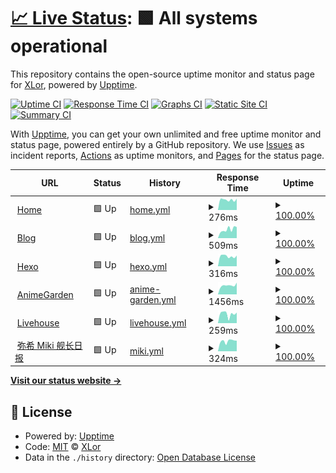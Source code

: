 # [📈 Live Status](https://status.onekuma.cn): <!--live status--> **🟩 All systems operational**

This repository contains the open-source uptime monitor and status page for [XLor](https://onekuma.cn), powered by [Upptime](https://github.com/upptime/upptime).

[![Uptime CI](https://github.com/yjl9903/upptime/workflows/Uptime%20CI/badge.svg)](https://github.com/yjl9903/upptime/actions?query=workflow%3A%22Uptime+CI%22)
[![Response Time CI](https://github.com/yjl9903/upptime/workflows/Response%20Time%20CI/badge.svg)](https://github.com/yjl9903/upptime/actions?query=workflow%3A%22Response+Time+CI%22)
[![Graphs CI](https://github.com/yjl9903/upptime/workflows/Graphs%20CI/badge.svg)](https://github.com/yjl9903/upptime/actions?query=workflow%3A%22Graphs+CI%22)
[![Static Site CI](https://github.com/yjl9903/upptime/workflows/Static%20Site%20CI/badge.svg)](https://github.com/yjl9903/upptime/actions?query=workflow%3A%22Static+Site+CI%22)
[![Summary CI](https://github.com/yjl9903/upptime/workflows/Summary%20CI/badge.svg)](https://github.com/yjl9903/upptime/actions?query=workflow%3A%22Summary+CI%22)

With [Upptime](https://upptime.js.org), you can get your own unlimited and free uptime monitor and status page, powered entirely by a GitHub repository. We use [Issues](https://github.com/yjl9903/upptime/issues) as incident reports, [Actions](https://github.com/yjl9903/upptime/actions) as uptime monitors, and [Pages](https://status.onekuma.cn) for the status page.

<!--start: status pages-->
<!-- This summary is generated by Upptime (https://github.com/upptime/upptime) -->
<!-- Do not edit this manually, your changes will be overwritten -->
<!-- prettier-ignore -->
| URL | Status | History | Response Time | Uptime |
| --- | ------ | ------- | ------------- | ------ |
| <img alt="" src="https://onekuma.cn/favicon.svg" height="13"> [Home](https://onekuma.cn) | 🟩 Up | [home.yml](https://github.com/yjl9903/upptime/commits/HEAD/history/home.yml) | <details><summary><img alt="Response time graph" src="./graphs/home/response-time-week.png" height="20"> 276ms</summary><br><a href="https://status.onekuma.cn/history/home"><img alt="Response time 303" src="https://img.shields.io/endpoint?url=https%3A%2F%2Fraw.githubusercontent.com%2Fyjl9903%2Fupptime%2FHEAD%2Fapi%2Fhome%2Fresponse-time.json"></a><br><a href="https://status.onekuma.cn/history/home"><img alt="24-hour response time 271" src="https://img.shields.io/endpoint?url=https%3A%2F%2Fraw.githubusercontent.com%2Fyjl9903%2Fupptime%2FHEAD%2Fapi%2Fhome%2Fresponse-time-day.json"></a><br><a href="https://status.onekuma.cn/history/home"><img alt="7-day response time 276" src="https://img.shields.io/endpoint?url=https%3A%2F%2Fraw.githubusercontent.com%2Fyjl9903%2Fupptime%2FHEAD%2Fapi%2Fhome%2Fresponse-time-week.json"></a><br><a href="https://status.onekuma.cn/history/home"><img alt="30-day response time 316" src="https://img.shields.io/endpoint?url=https%3A%2F%2Fraw.githubusercontent.com%2Fyjl9903%2Fupptime%2FHEAD%2Fapi%2Fhome%2Fresponse-time-month.json"></a><br><a href="https://status.onekuma.cn/history/home"><img alt="1-year response time 303" src="https://img.shields.io/endpoint?url=https%3A%2F%2Fraw.githubusercontent.com%2Fyjl9903%2Fupptime%2FHEAD%2Fapi%2Fhome%2Fresponse-time-year.json"></a></details> | <details><summary><a href="https://status.onekuma.cn/history/home">100.00%</a></summary><a href="https://status.onekuma.cn/history/home"><img alt="All-time uptime 100.00%" src="https://img.shields.io/endpoint?url=https%3A%2F%2Fraw.githubusercontent.com%2Fyjl9903%2Fupptime%2FHEAD%2Fapi%2Fhome%2Fuptime.json"></a><br><a href="https://status.onekuma.cn/history/home"><img alt="24-hour uptime 100.00%" src="https://img.shields.io/endpoint?url=https%3A%2F%2Fraw.githubusercontent.com%2Fyjl9903%2Fupptime%2FHEAD%2Fapi%2Fhome%2Fuptime-day.json"></a><br><a href="https://status.onekuma.cn/history/home"><img alt="7-day uptime 100.00%" src="https://img.shields.io/endpoint?url=https%3A%2F%2Fraw.githubusercontent.com%2Fyjl9903%2Fupptime%2FHEAD%2Fapi%2Fhome%2Fuptime-week.json"></a><br><a href="https://status.onekuma.cn/history/home"><img alt="30-day uptime 100.00%" src="https://img.shields.io/endpoint?url=https%3A%2F%2Fraw.githubusercontent.com%2Fyjl9903%2Fupptime%2FHEAD%2Fapi%2Fhome%2Fuptime-month.json"></a><br><a href="https://status.onekuma.cn/history/home"><img alt="1-year uptime 100.00%" src="https://img.shields.io/endpoint?url=https%3A%2F%2Fraw.githubusercontent.com%2Fyjl9903%2Fupptime%2FHEAD%2Fapi%2Fhome%2Fuptime-year.json"></a></details>
| <img alt="" src="https://icons.duckduckgo.com/ip3/blog.onekuma.cn.ico" height="13"> [Blog](https://blog.onekuma.cn) | 🟩 Up | [blog.yml](https://github.com/yjl9903/upptime/commits/HEAD/history/blog.yml) | <details><summary><img alt="Response time graph" src="./graphs/blog/response-time-week.png" height="20"> 509ms</summary><br><a href="https://status.onekuma.cn/history/blog"><img alt="Response time 612" src="https://img.shields.io/endpoint?url=https%3A%2F%2Fraw.githubusercontent.com%2Fyjl9903%2Fupptime%2FHEAD%2Fapi%2Fblog%2Fresponse-time.json"></a><br><a href="https://status.onekuma.cn/history/blog"><img alt="24-hour response time 523" src="https://img.shields.io/endpoint?url=https%3A%2F%2Fraw.githubusercontent.com%2Fyjl9903%2Fupptime%2FHEAD%2Fapi%2Fblog%2Fresponse-time-day.json"></a><br><a href="https://status.onekuma.cn/history/blog"><img alt="7-day response time 509" src="https://img.shields.io/endpoint?url=https%3A%2F%2Fraw.githubusercontent.com%2Fyjl9903%2Fupptime%2FHEAD%2Fapi%2Fblog%2Fresponse-time-week.json"></a><br><a href="https://status.onekuma.cn/history/blog"><img alt="30-day response time 580" src="https://img.shields.io/endpoint?url=https%3A%2F%2Fraw.githubusercontent.com%2Fyjl9903%2Fupptime%2FHEAD%2Fapi%2Fblog%2Fresponse-time-month.json"></a><br><a href="https://status.onekuma.cn/history/blog"><img alt="1-year response time 612" src="https://img.shields.io/endpoint?url=https%3A%2F%2Fraw.githubusercontent.com%2Fyjl9903%2Fupptime%2FHEAD%2Fapi%2Fblog%2Fresponse-time-year.json"></a></details> | <details><summary><a href="https://status.onekuma.cn/history/blog">100.00%</a></summary><a href="https://status.onekuma.cn/history/blog"><img alt="All-time uptime 97.45%" src="https://img.shields.io/endpoint?url=https%3A%2F%2Fraw.githubusercontent.com%2Fyjl9903%2Fupptime%2FHEAD%2Fapi%2Fblog%2Fuptime.json"></a><br><a href="https://status.onekuma.cn/history/blog"><img alt="24-hour uptime 100.00%" src="https://img.shields.io/endpoint?url=https%3A%2F%2Fraw.githubusercontent.com%2Fyjl9903%2Fupptime%2FHEAD%2Fapi%2Fblog%2Fuptime-day.json"></a><br><a href="https://status.onekuma.cn/history/blog"><img alt="7-day uptime 100.00%" src="https://img.shields.io/endpoint?url=https%3A%2F%2Fraw.githubusercontent.com%2Fyjl9903%2Fupptime%2FHEAD%2Fapi%2Fblog%2Fuptime-week.json"></a><br><a href="https://status.onekuma.cn/history/blog"><img alt="30-day uptime 99.86%" src="https://img.shields.io/endpoint?url=https%3A%2F%2Fraw.githubusercontent.com%2Fyjl9903%2Fupptime%2FHEAD%2Fapi%2Fblog%2Fuptime-month.json"></a><br><a href="https://status.onekuma.cn/history/blog"><img alt="1-year uptime 97.45%" src="https://img.shields.io/endpoint?url=https%3A%2F%2Fraw.githubusercontent.com%2Fyjl9903%2Fupptime%2FHEAD%2Fapi%2Fblog%2Fuptime-year.json"></a></details>
| <img alt="" src="https://icons.duckduckgo.com/ip3/xlor.cn.ico" height="13"> [Hexo](https://xlor.cn) | 🟩 Up | [hexo.yml](https://github.com/yjl9903/upptime/commits/HEAD/history/hexo.yml) | <details><summary><img alt="Response time graph" src="./graphs/hexo/response-time-week.png" height="20"> 316ms</summary><br><a href="https://status.onekuma.cn/history/hexo"><img alt="Response time 356" src="https://img.shields.io/endpoint?url=https%3A%2F%2Fraw.githubusercontent.com%2Fyjl9903%2Fupptime%2FHEAD%2Fapi%2Fhexo%2Fresponse-time.json"></a><br><a href="https://status.onekuma.cn/history/hexo"><img alt="24-hour response time 343" src="https://img.shields.io/endpoint?url=https%3A%2F%2Fraw.githubusercontent.com%2Fyjl9903%2Fupptime%2FHEAD%2Fapi%2Fhexo%2Fresponse-time-day.json"></a><br><a href="https://status.onekuma.cn/history/hexo"><img alt="7-day response time 316" src="https://img.shields.io/endpoint?url=https%3A%2F%2Fraw.githubusercontent.com%2Fyjl9903%2Fupptime%2FHEAD%2Fapi%2Fhexo%2Fresponse-time-week.json"></a><br><a href="https://status.onekuma.cn/history/hexo"><img alt="30-day response time 352" src="https://img.shields.io/endpoint?url=https%3A%2F%2Fraw.githubusercontent.com%2Fyjl9903%2Fupptime%2FHEAD%2Fapi%2Fhexo%2Fresponse-time-month.json"></a><br><a href="https://status.onekuma.cn/history/hexo"><img alt="1-year response time 356" src="https://img.shields.io/endpoint?url=https%3A%2F%2Fraw.githubusercontent.com%2Fyjl9903%2Fupptime%2FHEAD%2Fapi%2Fhexo%2Fresponse-time-year.json"></a></details> | <details><summary><a href="https://status.onekuma.cn/history/hexo">100.00%</a></summary><a href="https://status.onekuma.cn/history/hexo"><img alt="All-time uptime 100.00%" src="https://img.shields.io/endpoint?url=https%3A%2F%2Fraw.githubusercontent.com%2Fyjl9903%2Fupptime%2FHEAD%2Fapi%2Fhexo%2Fuptime.json"></a><br><a href="https://status.onekuma.cn/history/hexo"><img alt="24-hour uptime 100.00%" src="https://img.shields.io/endpoint?url=https%3A%2F%2Fraw.githubusercontent.com%2Fyjl9903%2Fupptime%2FHEAD%2Fapi%2Fhexo%2Fuptime-day.json"></a><br><a href="https://status.onekuma.cn/history/hexo"><img alt="7-day uptime 100.00%" src="https://img.shields.io/endpoint?url=https%3A%2F%2Fraw.githubusercontent.com%2Fyjl9903%2Fupptime%2FHEAD%2Fapi%2Fhexo%2Fuptime-week.json"></a><br><a href="https://status.onekuma.cn/history/hexo"><img alt="30-day uptime 100.00%" src="https://img.shields.io/endpoint?url=https%3A%2F%2Fraw.githubusercontent.com%2Fyjl9903%2Fupptime%2FHEAD%2Fapi%2Fhexo%2Fuptime-month.json"></a><br><a href="https://status.onekuma.cn/history/hexo"><img alt="1-year uptime 100.00%" src="https://img.shields.io/endpoint?url=https%3A%2F%2Fraw.githubusercontent.com%2Fyjl9903%2Fupptime%2FHEAD%2Fapi%2Fhexo%2Fuptime-year.json"></a></details>
| <img alt="" src="https://garden.onekuma.cn/favicon.svg" height="13"> [AnimeGarden](https://garden.onekuma.cn) | 🟩 Up | [anime-garden.yml](https://github.com/yjl9903/upptime/commits/HEAD/history/anime-garden.yml) | <details><summary><img alt="Response time graph" src="./graphs/anime-garden/response-time-week.png" height="20"> 1456ms</summary><br><a href="https://status.onekuma.cn/history/anime-garden"><img alt="Response time 1996" src="https://img.shields.io/endpoint?url=https%3A%2F%2Fraw.githubusercontent.com%2Fyjl9903%2Fupptime%2FHEAD%2Fapi%2Fanime-garden%2Fresponse-time.json"></a><br><a href="https://status.onekuma.cn/history/anime-garden"><img alt="24-hour response time 3177" src="https://img.shields.io/endpoint?url=https%3A%2F%2Fraw.githubusercontent.com%2Fyjl9903%2Fupptime%2FHEAD%2Fapi%2Fanime-garden%2Fresponse-time-day.json"></a><br><a href="https://status.onekuma.cn/history/anime-garden"><img alt="7-day response time 1456" src="https://img.shields.io/endpoint?url=https%3A%2F%2Fraw.githubusercontent.com%2Fyjl9903%2Fupptime%2FHEAD%2Fapi%2Fanime-garden%2Fresponse-time-week.json"></a><br><a href="https://status.onekuma.cn/history/anime-garden"><img alt="30-day response time 1999" src="https://img.shields.io/endpoint?url=https%3A%2F%2Fraw.githubusercontent.com%2Fyjl9903%2Fupptime%2FHEAD%2Fapi%2Fanime-garden%2Fresponse-time-month.json"></a><br><a href="https://status.onekuma.cn/history/anime-garden"><img alt="1-year response time 1996" src="https://img.shields.io/endpoint?url=https%3A%2F%2Fraw.githubusercontent.com%2Fyjl9903%2Fupptime%2FHEAD%2Fapi%2Fanime-garden%2Fresponse-time-year.json"></a></details> | <details><summary><a href="https://status.onekuma.cn/history/anime-garden">100.00%</a></summary><a href="https://status.onekuma.cn/history/anime-garden"><img alt="All-time uptime 99.30%" src="https://img.shields.io/endpoint?url=https%3A%2F%2Fraw.githubusercontent.com%2Fyjl9903%2Fupptime%2FHEAD%2Fapi%2Fanime-garden%2Fuptime.json"></a><br><a href="https://status.onekuma.cn/history/anime-garden"><img alt="24-hour uptime 100.00%" src="https://img.shields.io/endpoint?url=https%3A%2F%2Fraw.githubusercontent.com%2Fyjl9903%2Fupptime%2FHEAD%2Fapi%2Fanime-garden%2Fuptime-day.json"></a><br><a href="https://status.onekuma.cn/history/anime-garden"><img alt="7-day uptime 100.00%" src="https://img.shields.io/endpoint?url=https%3A%2F%2Fraw.githubusercontent.com%2Fyjl9903%2Fupptime%2FHEAD%2Fapi%2Fanime-garden%2Fuptime-week.json"></a><br><a href="https://status.onekuma.cn/history/anime-garden"><img alt="30-day uptime 98.90%" src="https://img.shields.io/endpoint?url=https%3A%2F%2Fraw.githubusercontent.com%2Fyjl9903%2Fupptime%2FHEAD%2Fapi%2Fanime-garden%2Fuptime-month.json"></a><br><a href="https://status.onekuma.cn/history/anime-garden"><img alt="1-year uptime 99.30%" src="https://img.shields.io/endpoint?url=https%3A%2F%2Fraw.githubusercontent.com%2Fyjl9903%2Fupptime%2FHEAD%2Fapi%2Fanime-garden%2Fuptime-year.json"></a></details>
| <img alt="" src="https://live.onekuma.cn/favicon.jpg" height="13"> [Livehouse](https://live.onekuma.cn/) | 🟩 Up | [livehouse.yml](https://github.com/yjl9903/upptime/commits/HEAD/history/livehouse.yml) | <details><summary><img alt="Response time graph" src="./graphs/livehouse/response-time-week.png" height="20"> 259ms</summary><br><a href="https://status.onekuma.cn/history/livehouse"><img alt="Response time 285" src="https://img.shields.io/endpoint?url=https%3A%2F%2Fraw.githubusercontent.com%2Fyjl9903%2Fupptime%2FHEAD%2Fapi%2Flivehouse%2Fresponse-time.json"></a><br><a href="https://status.onekuma.cn/history/livehouse"><img alt="24-hour response time 102" src="https://img.shields.io/endpoint?url=https%3A%2F%2Fraw.githubusercontent.com%2Fyjl9903%2Fupptime%2FHEAD%2Fapi%2Flivehouse%2Fresponse-time-day.json"></a><br><a href="https://status.onekuma.cn/history/livehouse"><img alt="7-day response time 259" src="https://img.shields.io/endpoint?url=https%3A%2F%2Fraw.githubusercontent.com%2Fyjl9903%2Fupptime%2FHEAD%2Fapi%2Flivehouse%2Fresponse-time-week.json"></a><br><a href="https://status.onekuma.cn/history/livehouse"><img alt="30-day response time 285" src="https://img.shields.io/endpoint?url=https%3A%2F%2Fraw.githubusercontent.com%2Fyjl9903%2Fupptime%2FHEAD%2Fapi%2Flivehouse%2Fresponse-time-month.json"></a><br><a href="https://status.onekuma.cn/history/livehouse"><img alt="1-year response time 285" src="https://img.shields.io/endpoint?url=https%3A%2F%2Fraw.githubusercontent.com%2Fyjl9903%2Fupptime%2FHEAD%2Fapi%2Flivehouse%2Fresponse-time-year.json"></a></details> | <details><summary><a href="https://status.onekuma.cn/history/livehouse">100.00%</a></summary><a href="https://status.onekuma.cn/history/livehouse"><img alt="All-time uptime 100.00%" src="https://img.shields.io/endpoint?url=https%3A%2F%2Fraw.githubusercontent.com%2Fyjl9903%2Fupptime%2FHEAD%2Fapi%2Flivehouse%2Fuptime.json"></a><br><a href="https://status.onekuma.cn/history/livehouse"><img alt="24-hour uptime 100.00%" src="https://img.shields.io/endpoint?url=https%3A%2F%2Fraw.githubusercontent.com%2Fyjl9903%2Fupptime%2FHEAD%2Fapi%2Flivehouse%2Fuptime-day.json"></a><br><a href="https://status.onekuma.cn/history/livehouse"><img alt="7-day uptime 100.00%" src="https://img.shields.io/endpoint?url=https%3A%2F%2Fraw.githubusercontent.com%2Fyjl9903%2Fupptime%2FHEAD%2Fapi%2Flivehouse%2Fuptime-week.json"></a><br><a href="https://status.onekuma.cn/history/livehouse"><img alt="30-day uptime 100.00%" src="https://img.shields.io/endpoint?url=https%3A%2F%2Fraw.githubusercontent.com%2Fyjl9903%2Fupptime%2FHEAD%2Fapi%2Flivehouse%2Fuptime-month.json"></a><br><a href="https://status.onekuma.cn/history/livehouse"><img alt="1-year uptime 100.00%" src="https://img.shields.io/endpoint?url=https%3A%2F%2Fraw.githubusercontent.com%2Fyjl9903%2Fupptime%2FHEAD%2Fapi%2Flivehouse%2Fuptime-year.json"></a></details>
| <img alt="" src="https://miki.xlor.cn/favicon.jpeg" height="13"> [弥希 Miki 舰长日报](https://miki.xlor.cn/) | 🟩 Up | [miki.yml](https://github.com/yjl9903/upptime/commits/HEAD/history/miki.yml) | <details><summary><img alt="Response time graph" src="./graphs/miki/response-time-week.png" height="20"> 324ms</summary><br><a href="https://status.onekuma.cn/history/miki"><img alt="Response time 325" src="https://img.shields.io/endpoint?url=https%3A%2F%2Fraw.githubusercontent.com%2Fyjl9903%2Fupptime%2FHEAD%2Fapi%2Fmiki%2Fresponse-time.json"></a><br><a href="https://status.onekuma.cn/history/miki"><img alt="24-hour response time 319" src="https://img.shields.io/endpoint?url=https%3A%2F%2Fraw.githubusercontent.com%2Fyjl9903%2Fupptime%2FHEAD%2Fapi%2Fmiki%2Fresponse-time-day.json"></a><br><a href="https://status.onekuma.cn/history/miki"><img alt="7-day response time 324" src="https://img.shields.io/endpoint?url=https%3A%2F%2Fraw.githubusercontent.com%2Fyjl9903%2Fupptime%2FHEAD%2Fapi%2Fmiki%2Fresponse-time-week.json"></a><br><a href="https://status.onekuma.cn/history/miki"><img alt="30-day response time 330" src="https://img.shields.io/endpoint?url=https%3A%2F%2Fraw.githubusercontent.com%2Fyjl9903%2Fupptime%2FHEAD%2Fapi%2Fmiki%2Fresponse-time-month.json"></a><br><a href="https://status.onekuma.cn/history/miki"><img alt="1-year response time 325" src="https://img.shields.io/endpoint?url=https%3A%2F%2Fraw.githubusercontent.com%2Fyjl9903%2Fupptime%2FHEAD%2Fapi%2Fmiki%2Fresponse-time-year.json"></a></details> | <details><summary><a href="https://status.onekuma.cn/history/miki">100.00%</a></summary><a href="https://status.onekuma.cn/history/miki"><img alt="All-time uptime 100.00%" src="https://img.shields.io/endpoint?url=https%3A%2F%2Fraw.githubusercontent.com%2Fyjl9903%2Fupptime%2FHEAD%2Fapi%2Fmiki%2Fuptime.json"></a><br><a href="https://status.onekuma.cn/history/miki"><img alt="24-hour uptime 100.00%" src="https://img.shields.io/endpoint?url=https%3A%2F%2Fraw.githubusercontent.com%2Fyjl9903%2Fupptime%2FHEAD%2Fapi%2Fmiki%2Fuptime-day.json"></a><br><a href="https://status.onekuma.cn/history/miki"><img alt="7-day uptime 100.00%" src="https://img.shields.io/endpoint?url=https%3A%2F%2Fraw.githubusercontent.com%2Fyjl9903%2Fupptime%2FHEAD%2Fapi%2Fmiki%2Fuptime-week.json"></a><br><a href="https://status.onekuma.cn/history/miki"><img alt="30-day uptime 100.00%" src="https://img.shields.io/endpoint?url=https%3A%2F%2Fraw.githubusercontent.com%2Fyjl9903%2Fupptime%2FHEAD%2Fapi%2Fmiki%2Fuptime-month.json"></a><br><a href="https://status.onekuma.cn/history/miki"><img alt="1-year uptime 100.00%" src="https://img.shields.io/endpoint?url=https%3A%2F%2Fraw.githubusercontent.com%2Fyjl9903%2Fupptime%2FHEAD%2Fapi%2Fmiki%2Fuptime-year.json"></a></details>

<!--end: status pages-->

[**Visit our status website →**](https://status.onekuma.cn)

## 📄 License

- Powered by: [Upptime](https://github.com/upptime/upptime)
- Code: [MIT](./LICENSE) © [XLor](https://onekuma.cn)
- Data in the `./history` directory: [Open Database License](https://opendatacommons.org/licenses/odbl/1-0/)
